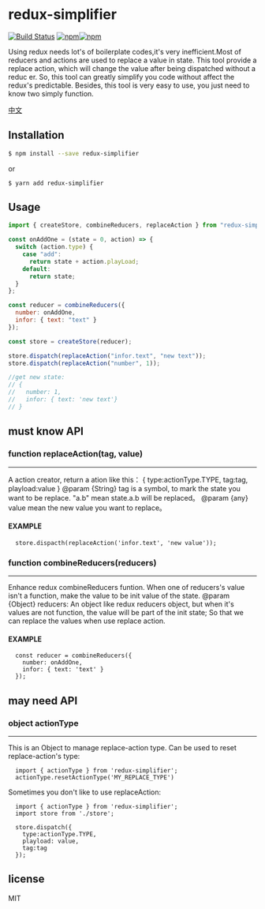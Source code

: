 # redux-simplifier

[![Build Status](https://travis-ci.org/ymrdf/redux-simplifier.svg?branch=master)](https://travis-ci.org/ymrdf/redux-simplifier)
[![npm](https://img.shields.io/npm/v/redux-simplifier.svg)](https://www.npmjs.com/package/redux-simplifier)[![npm](https://img.shields.io/npm/dm/redux-simplifier.svg)](https://www.npmjs.com/package/redux-simplifier)

Using redux needs lot's of boilerplate codes,it's very inefficient.Most of reducers and actions are used to replace a value in state. This tool provide a replace action, which will change the value after being dispatched without a reduc er. So, this tool can greatly simplify you code without affect the redux's predictable.
Besides, this tool is very easy to use, you just need to know two simply function.

[中文](./readme-zh.md)

## Installation

```bash
$ npm install --save redux-simplifier
```

or

```
$ yarn add redux-simplifier
```

## Usage

```js
import { createStore, combineReducers, replaceAction } from "redux-simplifier";

const onAddOne = (state = 0, action) => {
  switch (action.type) {
    case "add":
      return state + action.playLoad;
    default:
      return state;
  }
};

const reducer = combineReducers({
  number: onAddOne,
  infor: { text: "text" }
});

const store = createStore(reducer);

store.dispatch(replaceAction("infor.text", "new text"));
store.dispatch(replaceAction("number", 1));

//get new state:
// {
//   number: 1,
//   infor: { text: 'new text'}
// }
```

## must know API

### function replaceAction(tag, value)

---

A action creator, return a ation like this：
{
type:actionType.TYPE,
tag:tag,
playload:value
}
@param {String} tag is a symbol, to mark the state you want to be replace. "a.b" mean state.a.b will be replaced。
@param {any} value mean the new value you want to replace。

#### EXAMPLE

```
  store.dispacth(replaceAction('infor.text', 'new value'));
```

### function combineReducers(reducers)

---

Enhance redux combineReducers funtion. When one of reducers's value isn't a function, make the value to be init value of the state.
@param {Object} reducers: An object like redux reducers object, but when it's values are not function, the value will
be part of the init state; So that we can replace the values when use replace action.

#### EXAMPLE

```
  const reducer = combineReducers({
    number: onAddOne,
    infor: { text: 'text' }
  });
```

## may need API

### object actionType

---

This is an Object to manage replace-action type. Can be used to reset replace-action's type:

```
  import { actionType } from 'redux-simplifier';
  actionType.resetActionType('MY_REPLACE_TYPE')
```

Sometimes you don't like to use replaceAction:

```
  import { actionType } from 'redux-simplifier';
  import store from './store';

  store.dispatch({
    type:actionType.TYPE,
    playload: value,
    tag:tag
  });
```

## license

MIT
